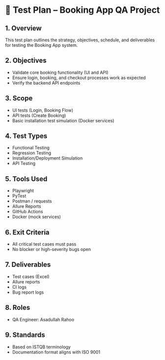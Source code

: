 # 🧪 Test Plan – Booking App QA Project

## 1. Overview
This test plan outlines the strategy, objectives, schedule, and deliverables for testing the Booking App system.

## 2. Objectives
- Validate core booking functionality (UI and API)
- Ensure login, booking, and checkout processes work as expected
- Verify the backend API endpoints

## 3. Scope
- UI tests (Login, Booking Flow)
- API tests (Create Booking)
- Basic installation test simulation (Docker services)

## 4. Test Types
- Functional Testing
- Regression Testing
- Installation/Deployment Simulation
- API Testing

## 5. Tools Used
- Playwright
- PyTest
- Postman / requests
- Allure Reports
- GitHub Actions
- Docker (mock services)

## 6. Exit Criteria
- All critical test cases must pass
- No blocker or high-severity bugs open

## 7. Deliverables
- Test cases (Excel)
- Allure reports
- CI logs
- Bug report logs

## 8. Roles
- QA Engineer: Asadullah Rahoo

## 9. Standards
- Based on ISTQB terminology
- Documentation format aligns with ISO 9001
